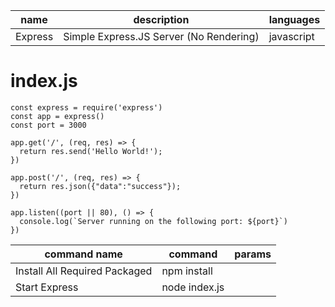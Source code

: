 name | description | languages
--- | --- | ---
Express | Simple Express.JS Server (No Rendering) | javascript | ImKyleJK

# index.js
```
const express = require('express')
const app = express()
const port = 3000

app.get('/', (req, res) => {
  return res.send('Hello World!');
})

app.post('/', (req, res) => {
  return res.json({"data":"success"});
})

app.listen((port || 80), () => {
  console.log(`Server running on the following port: ${port}`)
})
```

command name | command | params
--- | --- | ---
Install All Required Packaged | npm install |
Start Express | node index.js |
